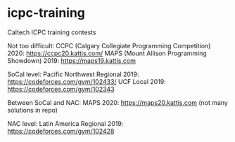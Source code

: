 # icpc-training
Caltech ICPC training contests

Not too difficult:
CCPC (Calgary Collegiate Programming Competition) 2020: https://ccpc20.kattis.com/
MAPS (Mount Allison Programming Showdown) 2019: https://maps19.kattis.com

SoCal level:
Pacific Northwest Regional 2019: https://codeforces.com/gym/102433/
UCF Local 2019: https://codeforces.com/gym/102343

Between SoCal and NAC:
MAPS 2020: https://maps20.kattis.com  (not many solutions in repo)


NAC level:
Latin America Regional 2019: https://codeforces.com/gym/102428
